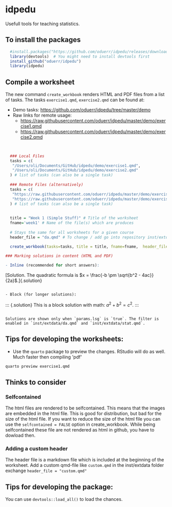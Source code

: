 idpedu
======

Usefull tools for teaching statistics.

## To install the packages

```r
  #install.packages("https://github.com/oduerr/idpedu/releases/download/quarto_1st/idpedu_0.1.tar.gz", repos = NULL, type = "source")
  library(devtools)  # You might need to install devtools first
  install_github("oduerr/idpedu") 
  library(idpedu)
```

## Compile a worksheet
The new command `create_workbook` renders HTML and PDF files from a list of tasks. The tasks `exercise1.qmd`, `exercise2.qmd` can be found at:

- Demo tasks: https://github.com/oduerr/idpedu/tree/master/demo
- Raw links for remote usage:
  - https://raw.githubusercontent.com/oduerr/idpedu/master/demo/exercise1.qmd
  - https://raw.githubusercontent.com/oduerr/idpedu/master/demo/exercise2.qmd

```r
  
  
  ### Local Files
  tasks = c(
   "/Users/oli/Documents/GitHub/idpedu/demo/exercise1.qmd",
   "/Users/oli/Documents/GitHub/idpedu/demo/exercise2.qmd"
  ) # list of tasks (can also be a single task)
  
  ### Remote Files (alternatively)
  tasks = c(
   "https://raw.githubusercontent.com/oduerr/idpedu/master/demo/exercise1.qmd",
   "https://raw.githubusercontent.com/oduerr/idpedu/master/demo/exercise2.qmd"
  ) # list of tasks (can also be a single task)
  
  
  title = "Week 1 (Simple Stuff)" # Title of the worksheet
  fname='week1' # Name of the file(s) which are produces
  
  # Stays the same for all worksheets for a given course
  header_file = "da.qmd" # To change / add go into repository inst/extdata
  
  create_workbook(tasks=tasks, title = title, fname=fname,  header_file=header_file)

### Marking solutions in content (HTML and PDF)

- Inline (recommended for short answers):

```
[Solution. The quadratic formula is $x = \frac{-b \pm \sqrt{b^2 - 4ac}}{2a}$.]{.solution}
```

- Block (for longer solutions):

```
::: {.solution}
This is a block solution with math: $a^2 + b^2 = c^2$.
:::
```

Solutions are shown only when `params.lsg` is `true`. The filter is enabled in `inst/extdata/da.qmd` and `inst/extdata/stat.qmd`.
```

## Tips for developing the worksheets:

- Use the `quarto` package to preview the changes. RStudio will do as well. Much faster then compiling 'pdf'
```bash
quarto preview exercise1.qmd
```

## Thinks to consider

### Selfcontained
The html files are rendered to be selfcontained. This means that the images are embedded in the html file. This is good for distribution, but bad for the size of the html file. If you want to reduce the size of the html file you can use the `selfcontained = FALSE` option in create_workbook. While being selfcontained these file are not rendered as html in github, you have to dowload then.

### Adding a custom header
The header file is a markdown file which is included at the beginning of the worksheet. Add a custom qmd-file like `custom.qmd` in the inst/extdata folder exchange `header_file = "custom.qmd"`


## Tips for developing the package:
You can use `devtools::load_all()` to load the chances.


















